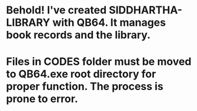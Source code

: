 <h1> Behold! I've created SIDDHARTHA-LIBRARY with QB64. It manages book records and the library.</h1>
<h1> Files in CODES folder must be moved to QB64.exe root directory for proper function. The process is prone to error.</h1>
